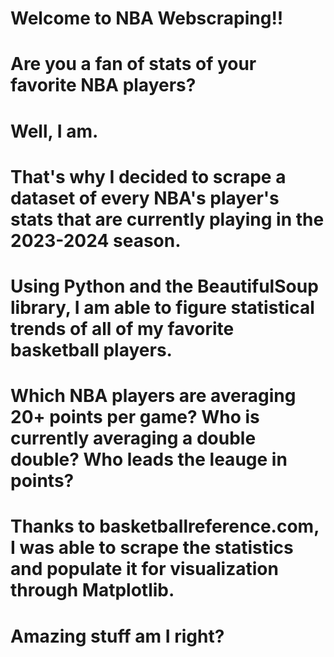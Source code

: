 # Welcome to NBA Webscraping!!
# Are you a fan of stats of your favorite NBA players?  
# Well, I am.  
# That's why I decided to scrape a dataset of every NBA's player's stats that are currently playing in the 2023-2024 season. 
# Using Python and the BeautifulSoup library, I am able to figure statistical trends of all of my favorite basketball players. 
# Which NBA players are averaging 20+ points per game?  Who is currently averaging a double double? Who leads the leauge in points? 
# Thanks to basketballreference.com, I was able to scrape the statistics and populate it for visualization through Matplotlib. 
# Amazing stuff am I right? 
